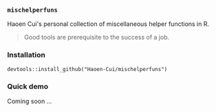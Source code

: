 ### `mischelperfuns`

Haoen Cui's personal collection of miscellaneous helper functions in R. 

> Good tools are prerequisite to the success of a job. 

### Installation

```
devtools::install_github("Haoen-Cui/mischelperfuns")
```

### Quick demo

Coming soon ... 
